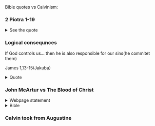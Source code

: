 Bible quotes vs Calvinism:

### 2 Piotra 1-19

<details>
<summary>See the quote</summary>

    2:1
    Byli też fałszywi prorocy wśród ludu, jak i wśród was będą fałszywi nauczyciele, 
    którzy potajemnie wprowadzą herezje zatracenia, wypierając się Pana, który ich odkupił, 
    i sprowadzą na siebie rychłą zgubę.
    2:2
    Wielu zaś podąży za ich zgubną drogą, 
    a droga prawdy z ich powodu będzie bluźniona.
    2:3
    I z chciwości będą wami kupczyć przez zmyślone opowieści. 
    Ich sąd od dawna nie zwleka, a ich zatracenie nie śpi.
    2:4
    Jeśli bowiem Bóg nie oszczędził aniołów, 
    którzy zgrzeszyli, ale strąciwszy ich do piekła, 
    wydał więzom ciemności, aby byli zachowani na sąd;
    2:5
    Także dawnego świata nie oszczędził, 
    ale zbawił jako ósmego Noego, 
    kaznodzieję sprawiedliwości, gdy zesłał potop na świat bezbożnych;
    2:6
    I miasta Sodomę i Gomorę, obracając w popiół, 
    skazał na potępienie, stawiając je jako przykład dla tych, 
    którzy żyją bezbożnie;
    2:7
    A sprawiedliwego Lota, udręczonego rozpustnym postępowaniem bezbożników, wyrwał;
    2:8
    (Ten sprawiedliwy bowiem, mieszkając wśród nich, patrząc i słuchając, 
    trapił dzień po dniu swą sprawiedliwą duszę ich bezbożnymi uczynkami);
    2:9
    Umie Pan pobożnych wyrwać z pokusy, 
    a niesprawiedliwych zachować na dzień sądu, aby byli ukarani;
    2:10
    Przede wszystkim zaś tych, 
    którzy podążają za ciałem w nieczystej żądzy i pogardzają władzą. 
    Zuchwali i samowolni, nie boją się bluźnić przeciwko przełożonym.
    2:11
    Tymczasem aniołowie, więksi siłą i mocą, 
    nie wnoszą przeciwko nim przed Pana bluźnierczego oskarżenia.
    2:12
    Ale ci, jak nierozumne zwierzęta, 
    z natury przeznaczone na schwytanie i zagładę, 
    bluźnią przeciwko temu, czego nie znają, toteż zginą w swoim zepsuciu;
    2:13
    I otrzymają zapłatę za niesprawiedliwość, 
    skoro uważają za przyjemność hulanie za dnia. 
    Zakały i plugawcy, upajają się swymi oszustwami, gdy z wami ucztują.
    2:14
    Mając oczy pełne cudzołóstwa i nieprzestające grzeszyć, 
    zwabiają dusze niestałe. Serce mają wyćwiczone w chciwości, synowie przekleństwa.
    2:15
    Opuścili oni prostą drogę i zbłądzili, 
    podążając drogą Balaama, syna Bosora, 
    który umiłował zapłatę za niesprawiedliwość;
    2:16
    Został jednak skarcony za swoją nieprawość: 
    niema juczna oślica, przemówiwszy ludzkim głosem, powstrzymała szaleństwo proroka.
    2:17
    Oni są źródłami bez wody, obłokami pędzonymi przez wicher, 
    dla których mroki ciemności zachowane są na wieki.
    2:18
    Mówiąc bowiem słowa wyniosłe i puste, 
    zwabiają żądzami ciała i rozpustą tych, 
    którzy prawdziwie uciekli od żyjących w błędzie.
    2:19
    Wolność im obiecują, a sami są niewolnikami zepsucia. 
    Przez co bowiem jest ktoś pokonany, przez to też jest zniewolony.
</details>


### Logical consequnces

If God controls us... then he is also responsible for our sins(he commitet them)

James 1,13-15(Jakuba)

<details>
<summary>Quote</summary>

    1:13
    Niech nikt, gdy jest kuszony, nie mówi: Jestem kuszony 
    przez Boga. Bóg bowiem nie może być kuszony do złego 
    ani sam nikogo nie kusi.
    1:14
    Lecz każdy jest kuszony przez własną pożądliwość, 
    która go pociąga i nęci.
    1:15
    Następnie pożądliwość, gdy pocznie, rodzi grzech, a 
    grzech, gdy będzie wykonany, rodzi śmierć.

</details>

### John McArtur vs The Blood of Christ

<details>
<summary>Webpage statement</summary>
Link: https://www.gty.org/library/sermons-library/80-44/The-Blood-of-Christ
(in case it's lost use webtime machine)


    There are others who say that there’s something 
    magical in the blood, there’s something in the blood 
    itself that washes sin away, when the Scripture 
    teaches it was the death of Christ that atoned for 
    sin, and He shed His literal blood in sacrificial 
    evidence of the pouring out of His life for sin. But 
    there was >>nothing magic about that blood itself that 
    could wash sin<<. And so, this heresy has begun to 
    develop, strangely enough. 

</details>


<details>
<summary>Bible</summary>

#### Rzymian 3,24-25

    3:24
    A zostają usprawiedliwieni darmo, z jego łaski, przez odkupienie, które jest w Jezusie Chrystusie.
    3:25
    Jego to Bóg ustanowił przebłaganiem >>przez wiarę w jego krew<<, aby okazać swoją sprawiedliwość przez odpuszczenie, w swojej cierpliwości, przedtem popełnionych grzechów;


#### 1 Jana 1,7

    1:7
    A jeśli chodzimy w światłości, tak jak on jest w światłości, mamy społeczność między sobą, a >>krew Jezusa Chrystusa, jego Syna, oczyszcza nas z wszelkiego grzechu<<.


#### Hebrajczyków 9:22

    9:22
    I prawie wszystko jest oczyszczane krwią zgodnie z prawem, a >>bez przelania krwi nie ma przebaczenia grzechów.<<


</details>



### Calvin took from Augustine